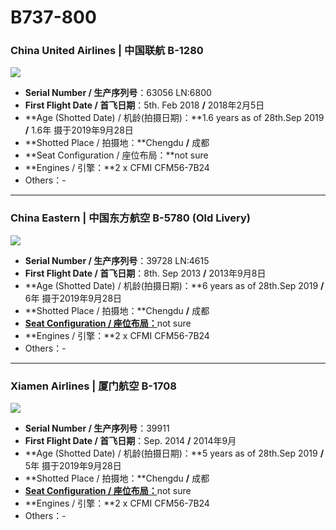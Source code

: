 # B737-800

### China United Airlines | 中国联航  B-1280

![](http://cdn.eternityqjl.top/B737-800__KN_B-1280.jpg)

- **Serial Number / 生产序列号**：63056  LN:6800
- **First Flight Date / 首飞日期**：5th. Feb 2018  **/**  2018年2月5日
- **Age (Shotted Date) / 机龄(拍摄日期)：**1.6 years as of 28th.Sep 2019  **/**  1.6年  摄于2019年9月28日
- **Shotted Place / 拍摄地：**Chengdu  **/**  成都
- **Seat Configuration / 座位布局：**not sure
- **Engines / 引擎：**2 x CFMI CFM56-7B24
- Others：-

****

### China Eastern | 中国东方航空  B-5780 (Old Livery)

![](http://cdn.eternityqjl.top/B737-800_MU_B-5780.jpg)

- **Serial Number / 生产序列号**：39728 LN:4615
- **First Flight Date / 首飞日期**：8th. Sep 2013  **/**  2013年9月8日
- **Age (Shotted Date) / 机龄(拍摄日期)：**6 years as of 28th.Sep 2019  **/**  6年  摄于2019年9月28日
- **Shotted Place / 拍摄地：**Chengdu  **/**  成都
- [**Seat Configuration / 座位布局：**](http://www.ceair.com/guide2/dhjd/jxzs.html)not sure
- **Engines / 引擎：**2 x CFMI CFM56-7B24
- Others：-

****

### Xiamen Airlines | 厦门航空  B-1708

![](http://cdn.eternityqjl.top/B737-800_MF_B-1708.jpg)

- **Serial Number / 生产序列号**：39911
- **First Flight Date / 首飞日期**：Sep. 2014  **/**  2014年9月
- **Age (Shotted Date) / 机龄(拍摄日期)：**5 years as of 28th.Sep 2019  **/**  5年  摄于2019年9月28日
- **Shotted Place / 拍摄地：**Chengdu  **/**  成都
- [**Seat Configuration / 座位布局：**](https://www.xiamenair.com/brandnew_CN/travel-cabin-seat.html)not sure
- **Engines / 引擎：**2 x CFMI CFM56-7B24
- Others：-